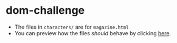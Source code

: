 # dom-challenge

* The files in `characters/` are for `magazine.html`
* You can preview how the files _should_ behave by clicking [here](https://hstatsep-js.github.io/dom-challenge/).
